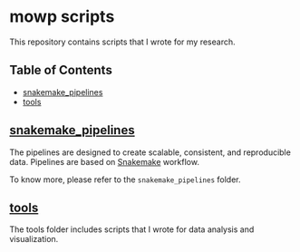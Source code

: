 # mowp scripts <!-- omit in toc -->

This repository contains scripts that I wrote for my research.

## Table of Contents <!-- omit in toc -->
- [snakemake\_pipelines](#snakemake_pipelines)
- [tools](#tools)


## [snakemake_pipelines](./snakemake_pipelines/)

The pipelines are designed to create scalable, consistent, and reproducible data. Pipelines are based on [Snakemake](https://snakemake.readthedocs.io/en/stable/) workflow. 

To know more, please refer to the `snakemake_pipelines` folder.

## [tools](./tools/)

The tools folder includes scripts that I wrote for data analysis and visualization.